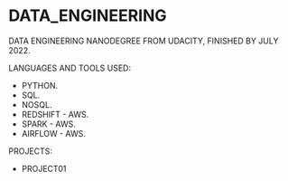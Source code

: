 # DATA_ENGINEERING
DATA ENGINEERING NANODEGREE FROM UDACITY, FINISHED BY JULY 2022.

LANGUAGES AND TOOLS USED:
- PYTHON.
- SQL.
- NOSQL.
- REDSHIFT - AWS.
- SPARK - AWS.
- AIRFLOW - AWS.

PROJECTS:
* PROJECT01

